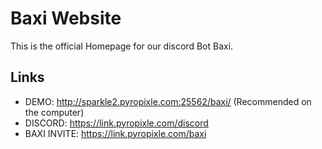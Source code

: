 # Baxi Website
 This is the official Homepage for our discord Bot Baxi. 

## Links
 - DEMO: http://sparkle2.pyropixle.com:25562/baxi/ (Recommended on the computer)
 - DISCORD: https://link.pyropixle.com/discord
 - BAXI INVITE: https://link.pyropixle.com/baxi
